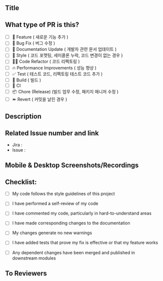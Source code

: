 ## Title

## What type of PR is this? 

- [ ] 🍕 Feature ( 새로운 기능 추가 )
- [ ] 🐛 Bug Fix ( 버그 수정 )
- [ ] 📝 Documentation Update ( 개발자 관련 문서 업데이트 )
- [ ] 🎨 Style ( 코드 포맷팅, 세미콜론 누락, 코드 변경이 없는 경우 )
- [ ] 🧑‍💻 Code Refactor ( 코드 리펙토링 )
- [ ] 🔥 Performance Improvements ( 성능 향상 )
- [ ] ✅ Test ( 테스트 코드, 리펙토링 테스트 코드 추가 )
- [ ] 🤖 Build  ( 빌드 )
- [ ] 🔁 CI 
- [ ] 📦 Chore (Release) (빌드 업무 수정, 패키지 매니저 수정 )
- [ ] ⏩ Revert ( 커밋을 날린 경우 )

## Description

<!-- 
Please do not leave this blank 
This PR [adds/removes/fixes/replaces] the [feature/bug/etc]. 
-->

## Related Issue  number and link
- Jira : 
- Issue : 


## Mobile & Desktop Screenshots/Recordings


## Checklist:
- [ ] My code follows the style guidelines of this project
- [ ] I have performed a self-review of my code
- [ ] I have commented my code, particularly in hard-to-understand areas
- [ ] I have made corresponding changes to the documentation
- [ ] My changes generate no new warnings
- [ ] I have added tests that prove my fix is effective or that my feature works
- [ ] Any dependent changes have been merged and published in downstream modules


## To Reviewers
